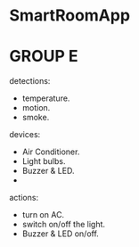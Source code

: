 # SmartRoomApp
# GROUP E

detections:
- temperature.
- motion.
- smoke.

devices: 
- Air Conditioner.
- Light bulbs.
- Buzzer & LED.
-
actions:
- turn on AC.
- switch on/off the light.
- Buzzer & LED on/off.
 
